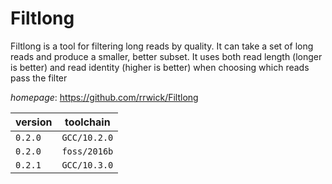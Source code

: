 # Filtlong

Filtlong is a tool for filtering long reads by quality. It can take a set  of long reads and produce a smaller, better subset. It uses both read length (longer is better)  and read identity (higher is better) when choosing which reads pass the filter

*homepage*: <https://github.com/rrwick/Filtlong>

version | toolchain
--------|----------
``0.2.0`` | ``GCC/10.2.0``
``0.2.0`` | ``foss/2016b``
``0.2.1`` | ``GCC/10.3.0``
